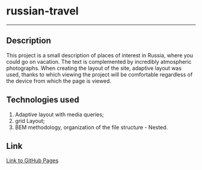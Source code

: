 # russian-travel
------ 
## Description

This project is a small description of places of interest in Russia, where you could go on vacation. The text is complemented by incredibly atmospheric photographs.
When creating the layout of the site, adaptive layout was used, thanks to which viewing the project will be comfortable regardless of the device from which the page is viewed.

## Technologies used

1. Adaptive layout with media queries;
2. grid Layout;
3. BEM methodology, organization of the file structure - Nested.

## Link

[Link to GitHub Pages](https://tdariaa.github.io/russian-travel/)


